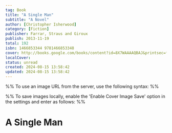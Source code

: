 ```yaml
---
tag: Book
title: "A Single Man"
subtitle: "A Novel"
author: [Christopher Isherwood]
category: [Fiction]
publisher: Farrar, Straus and Giroux
publish: 2013-11-19
total: 192
isbn: 1466853344 9781466853348
cover: http://books.google.com/books/content?id=8X7WAAAAQBAJ&printsec=frontcover&img=1&zoom=1&edge=curl&source=gbs_api
localCover: 
status: unread
created: 2024-08-15 13:58:42
updated: 2024-08-15 13:58:42
---
```


%% To use an image URL from the server, use the following syntax: %%


%% To save images locally, enable the 'Enable Cover Image Save' option in the settings and enter as follows: %%


# A Single Man